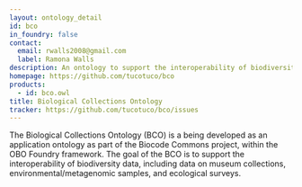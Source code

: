 ```yaml
---
layout: ontology_detail
id: bco
in_foundry: false
contact: 
  email: rwalls2008@gmail.com
  label: Ramona Walls
description: An ontology to support the interoperability of biodiversity data, including data on museum collections, environmental/metagenomic samples, and ecological surveys.
homepage: https://github.com/tucotuco/bco
products: 
  - id: bco.owl
title: Biological Collections Ontology
tracker: https://github.com/tucotuco/bco/issues
---
```


The Biological Collections Ontology (BCO) is a being developed as an application ontology as part of the Biocode Commons project, within the OBO Foundry framework. The goal of the BCO is to support the interoperability of biodiversity data, including data on museum collections, environmental/metagenomic samples, and ecological surveys.
